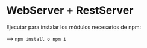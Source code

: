 # WebServer + RestServer

Ejecutar para instalar los módulos necesarios de npm:

--> ``npm install o npm i`` 